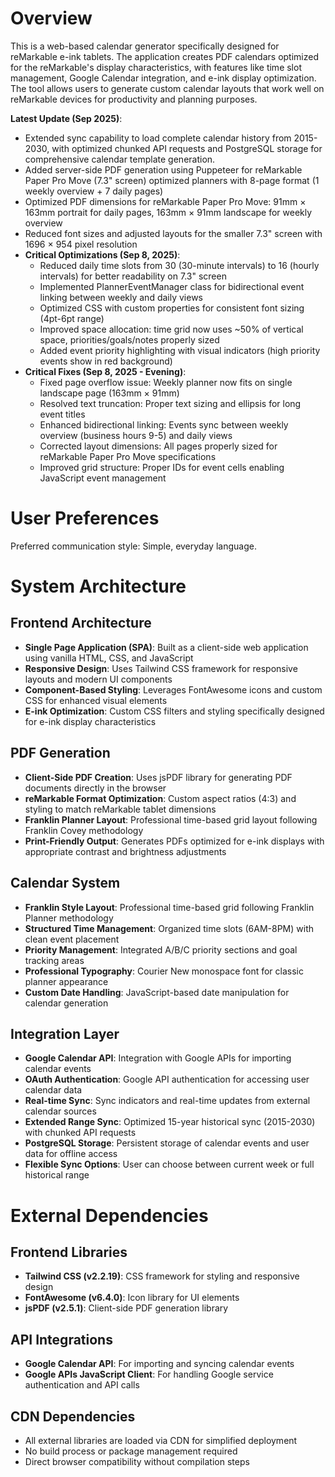 # Overview

This is a web-based calendar generator specifically designed for reMarkable e-ink tablets. The application creates PDF calendars optimized for the reMarkable's display characteristics, with features like time slot management, Google Calendar integration, and e-ink display optimization. The tool allows users to generate custom calendar layouts that work well on reMarkable devices for productivity and planning purposes.

**Latest Update (Sep 2025)**: 
- Extended sync capability to load complete calendar history from 2015-2030, with optimized chunked API requests and PostgreSQL storage for comprehensive calendar template generation.
- Added server-side PDF generation using Puppeteer for reMarkable Paper Pro Move (7.3" screen) optimized planners with 8-page format (1 weekly overview + 7 daily pages)
- Optimized PDF dimensions for reMarkable Paper Pro Move: 91mm × 163mm portrait for daily pages, 163mm × 91mm landscape for weekly overview
- Reduced font sizes and adjusted layouts for the smaller 7.3" screen with 1696 × 954 pixel resolution
- **Critical Optimizations (Sep 8, 2025)**:
  - Reduced daily time slots from 30 (30-minute intervals) to 16 (hourly intervals) for better readability on 7.3" screen
  - Implemented PlannerEventManager class for bidirectional event linking between weekly and daily views
  - Optimized CSS with custom properties for consistent font sizing (4pt-6pt range)
  - Improved space allocation: time grid now uses ~50% of vertical space, priorities/goals/notes properly sized
  - Added event priority highlighting with visual indicators (high priority events show in red background)
- **Critical Fixes (Sep 8, 2025 - Evening)**:
  - Fixed page overflow issue: Weekly planner now fits on single landscape page (163mm × 91mm)
  - Resolved text truncation: Proper text sizing and ellipsis for long event titles
  - Enhanced bidirectional linking: Events sync between weekly overview (business hours 9-5) and daily views
  - Corrected layout dimensions: All pages properly sized for reMarkable Paper Pro Move specifications
  - Improved grid structure: Proper IDs for event cells enabling JavaScript event management

# User Preferences

Preferred communication style: Simple, everyday language.

# System Architecture

## Frontend Architecture
- **Single Page Application (SPA)**: Built as a client-side web application using vanilla HTML, CSS, and JavaScript
- **Responsive Design**: Uses Tailwind CSS framework for responsive layouts and modern UI components
- **Component-Based Styling**: Leverages FontAwesome icons and custom CSS for enhanced visual elements
- **E-ink Optimization**: Custom CSS filters and styling specifically designed for e-ink display characteristics

## PDF Generation
- **Client-Side PDF Creation**: Uses jsPDF library for generating PDF documents directly in the browser
- **reMarkable Format Optimization**: Custom aspect ratios (4:3) and styling to match reMarkable tablet dimensions
- **Franklin Planner Layout**: Professional time-based grid layout following Franklin Covey methodology
- **Print-Friendly Output**: Generates PDFs optimized for e-ink displays with appropriate contrast and brightness adjustments

## Calendar System
- **Franklin Style Layout**: Professional time-based grid following Franklin Planner methodology
- **Structured Time Management**: Organized time slots (6AM-8PM) with clean event placement
- **Priority Management**: Integrated A/B/C priority sections and goal tracking areas
- **Professional Typography**: Courier New monospace font for classic planner appearance
- **Custom Date Handling**: JavaScript-based date manipulation for calendar generation

## Integration Layer
- **Google Calendar API**: Integration with Google APIs for importing calendar events
- **OAuth Authentication**: Google API authentication for accessing user calendar data
- **Real-time Sync**: Sync indicators and real-time updates from external calendar sources
- **Extended Range Sync**: Optimized 15-year historical sync (2015-2030) with chunked API requests
- **PostgreSQL Storage**: Persistent storage of calendar events and user data for offline access
- **Flexible Sync Options**: User can choose between current week or full historical range

# External Dependencies

## Frontend Libraries
- **Tailwind CSS (v2.2.19)**: CSS framework for styling and responsive design
- **FontAwesome (v6.4.0)**: Icon library for UI elements
- **jsPDF (v2.5.1)**: Client-side PDF generation library

## API Integrations
- **Google Calendar API**: For importing and syncing calendar events
- **Google APIs JavaScript Client**: For handling Google service authentication and API calls

## CDN Dependencies
- All external libraries are loaded via CDN for simplified deployment
- No build process or package management required
- Direct browser compatibility without compilation steps